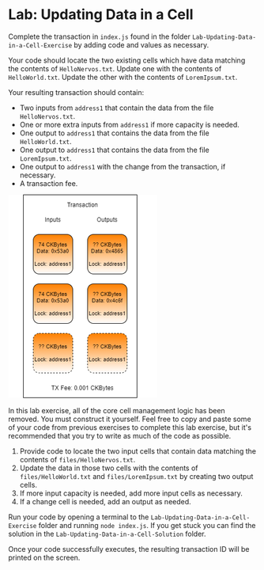 # Lab: Updating Data in a Cell

Complete the transaction in `index.js` found in the folder `Lab-Updating-Data-in-a-Cell-Exercise` by adding code and values as necessary.

Your code should locate the two existing cells which have data matching the contents of `HelloNervos.txt`. Update one with the contents of `HelloWorld.txt`. Update the other with the contents of `LoremIpsum.txt`.

Your resulting transaction should contain:

* Two inputs from `address1` that contain the data from the file `HelloNervos.txt`.
* One or more extra inputs from `address1` if more capacity is needed.
* One output to `address1` that contains the data from the file `HelloWorld.txt`.
* One output to `address1` that contains the data from the file `LoremIpsum.txt`.
* One output to `address1` with the change from the transaction, if necessary.
* A transaction fee.

![](../.gitbook/assets/transaction-structure%20%281%29.png)

In this lab exercise, all of the core cell management logic has been removed. You must construct it yourself. Feel free to copy and paste some of your code from previous exercises to complete this lab exercise, but it's recommended that you try to write as much of the code as possible. 

1. Provide code to locate the two input cells that contain data matching the contents of `files/HelloNervos.txt`.
2. Update the data in those two cells with the contents of `files/HelloWorld.txt` and `files/LoremIpsum.txt` by creating two output cells.
3. If more input capacity is needed, add more input cells as necessary.
4. If a change cell is needed, add an output as needed.

Run your code by opening a terminal to the `Lab-Updating-Data-in-a-Cell-Exercise` folder and running `node index.js`. If you get stuck you can find the solution in the `Lab-Updating-Data-in-a-Cell-Solution` folder.

Once your code successfully executes, the resulting transaction ID will be printed on the screen.

